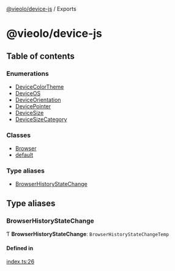 [@vieolo/device-js](README.md) / Exports

# @vieolo/device-js

## Table of contents

### Enumerations

- [DeviceColorTheme](enums/DeviceColorTheme.md)
- [DeviceOS](enums/DeviceOS.md)
- [DeviceOrientation](enums/DeviceOrientation.md)
- [DevicePointer](enums/DevicePointer.md)
- [DeviceSize](enums/DeviceSize.md)
- [DeviceSizeCategory](enums/DeviceSizeCategory.md)

### Classes

- [Browser](classes/Browser.md)
- [default](classes/default.md)

### Type aliases

- [BrowserHistoryStateChange](modules.md#browserhistorystatechange)

## Type aliases

### BrowserHistoryStateChange

Ƭ **BrowserHistoryStateChange**: `BrowserHistoryStateChangeTemp`

#### Defined in

[index.ts:26](https://github.com/Vieolo/device-js/blob/ffdd98c/src/index.ts#L26)
